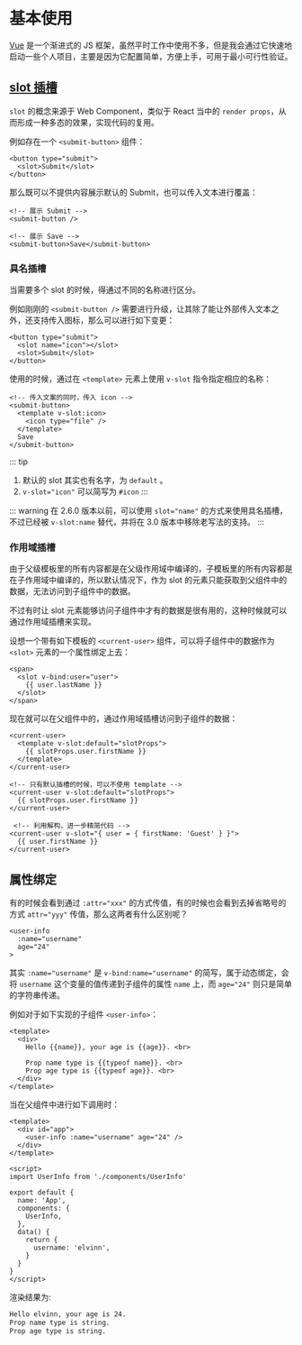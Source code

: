 # 基本使用

[Vue](https://vuejs.org/) 是一个渐进式的 JS 框架，虽然平时工作中使用不多，但是我会通过它快速地启动一些个人项目，主要是因为它配置简单，方便上手，可用于最小可行性验证。

## [slot 插槽](https://cn.vuejs.org/v2/guide/components-slots.html)

`slot` 的概念来源于 Web Component，类似于 React 当中的 `render props`，从而形成一种多态的效果，实现代码的复用。

例如存在一个 `<submit-button>` 组件：

``` vue
<button type="submit">
  <slot>Submit</slot>
</button>
```

那么既可以不提供内容展示默认的 Submit，也可以传入文本进行覆盖：

```vue
<!-- 展示 Submit -->
<submit-button /> 

<!-- 展示 Save -->
<submit-button>Save</submit-button>
```

### 具名插槽

当需要多个 slot 的时候，得通过不同的名称进行区分。

例如刚刚的 `<submit-button />` 需要进行升级，让其除了能让外部传入文本之外，还支持传入图标，那么可以进行如下变更：

``` vue
<button type="submit">
  <slot name="icon"></slot>
  <slot>Submit</slot>
</button>
```

使用的时候，通过在 `<template>` 元素上使用 `v-slot` 指令指定相应的名称：

``` vue {3}
<!-- 传入文案的同时，传入 icon -->
<submit-button>
  <template v-slot:icon>
    <icon type="file" />
  </template>
  Save
</submit-button>
```

::: tip
1. 默认的 slot 其实也有名字，为 `default` 。
2. `v-slot="icon"` 可以简写为 `#icon`
:::

::: warning
在 2.6.0 版本以前，可以使用 `slot="name"` 的方式来使用具名插槽， 不过已经被 `v-slot:name` 替代，并将在 3.0 版本中移除老写法的支持。
:::

### 作用域插槽

由于父级模板里的所有内容都是在父级作用域中编译的，子模板里的所有内容都是在子作用域中编译的，所以默认情况下，作为 slot 的元素只能获取到父组件中的数据，无法访问到子组件中的数据。

不过有时让 slot 元素能够访问子组件中才有的数据是很有用的，这种时候就可以通过作用域插槽来实现。

设想一个带有如下模板的 `<current-user>` 组件，可以将子组件中的数据作为 `<slot>` 元素的一个属性绑定上去：

``` vue {2}
<span>
  <slot v-bind:user="user">
    {{ user.lastName }}
  </slot>
</span>
```

现在就可以在父组件中的，通过作用域插槽访问到子组件的数据：

``` vue {2,8,13}
<current-user>
  <template v-slot:default="slotProps">
    {{ slotProps.user.firstName }}
  </template>
</current-user>

<!-- 只有默认插槽的时候，可以不使用 template -->
<current-user v-slot:default="slotProps">
  {{ slotProps.user.firstName }}
</current-user>

 <!-- 利用解构，进一步精简代码 -->
<current-user v-slot="{ user = { firstName: 'Guest' } }">
  {{ user.firstName }}
</current-user>
```

## 属性绑定

有的时候会看到通过 `:attr="xxx"` 的方式传值，有的时候也会看到去掉省略号的方式 `attr="yyy"` 传值，那么这两者有什么区别呢？

``` vue
<user-info
  :name="username"
  age="24"
>
```

其实 `:name="username"` 是 `v-bind:name="username"` 的简写，属于动态绑定，会将 `username` 这个变量的值传递到子组件的属性 `name` 上，而 `age="24"` 则只是简单的字符串传递。

例如对于如下实现的子组件 `<user-info>`：

``` vue
<template>
  <div>
    Hello {{name}}, your age is {{age}}. <br>

    Prop name type is {{typeof name}}. <br>
    Prop age type is {{typeof age}}. <br>
  </div>
</template>
```

当在父组件中进行如下调用时：

``` vue
<template>
  <div id="app">
    <user-info :name="username" age="24" />
  </div>
</template>

<script>
import UserInfo from './components/UserInfo'

export default {
  name: 'App',
  components: {
    UserInfo,
  },
  data() {
    return {
      username: 'elvinn',
    }
  }
}
</script>
```

渲染结果为:

``` html
Hello elvinn, your age is 24. 
Prop name type is string. 
Prop age type is string. 
```
